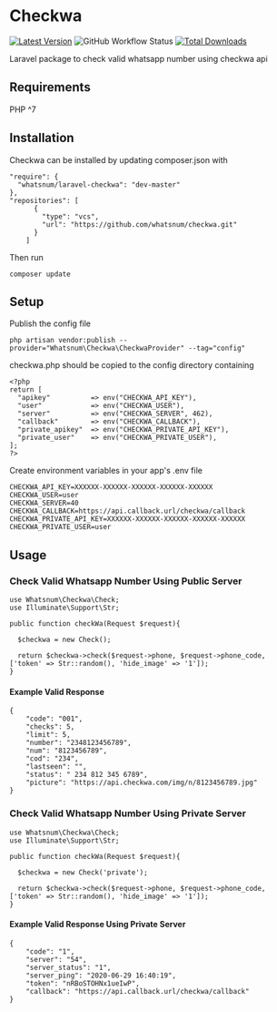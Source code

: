 # Checkwa
[![Latest Version](https://img.shields.io/github/release/whatsnum/checkwa.svg?style=flat-square)](https://github.com/whatsnum/checkwa/releases)
![GitHub Workflow Status](https://img.shields.io/github/workflow/status/whatsnum/checkwa/run-tests?label=tests)
[![Total Downloads](https://img.shields.io/packagist/dt/whatsnum/checkwa.svg?style=flat-square)](https://packagist.org/packages/whatsnum/checkwa)

Laravel package to check valid whatsapp number using checkwa api

## Requirements
PHP ^7

## Installation

Checkwa can be installed by updating composer.json with
```
"require": {
  "whatsnum/laravel-checkwa": "dev-master"
},
"repositories": [
      {
        "type": "vcs",
        "url": "https://github.com/whatsnum/checkwa.git"
      }
    ]
```
Then run

```
composer update
```

## Setup

Publish the config file
```
php artisan vendor:publish --provider="Whatsnum\Checkwa\CheckwaProvider" --tag="config"
```
checkwa.php should be copied to the config directory containing
```
<?php
return [
  "apikey"          => env("CHECKWA_API_KEY"),
  "user"            => env("CHECKWA_USER"),
  "server"          => env("CHECKWA_SERVER", 462),
  "callback"        => env("CHECKWA_CALLBACK"),
  "private_apikey"  => env("CHECKWA_PRIVATE_API_KEY"),
  "private_user"    => env("CHECKWA_PRIVATE_USER"),
];
?>
```
Create environment variables in your app's .env file

```
CHECKWA_API_KEY=XXXXXX-XXXXXX-XXXXXX-XXXXXX-XXXXXX
CHECKWA_USER=user
CHECKWA_SERVER=40
CHECKWA_CALLBACK=https://api.callback.url/checkwa/callback
CHECKWA_PRIVATE_API_KEY=XXXXXX-XXXXXX-XXXXXX-XXXXXX-XXXXXX
CHECKWA_PRIVATE_USER=user
```

## Usage

### Check Valid Whatsapp Number Using Public Server
```
use Whatsnum\Checkwa\Check;
use Illuminate\Support\Str;
```
```
public function checkWa(Request $request){

  $checkwa = new Check();

  return $checkwa->check($request->phone, $request->phone_code, ['token' => Str::random(), 'hide_image' => '1']);
}
```
#### Example Valid Response
```
{
    "code": "001",
    "checks": 5,
    "limit": 5,
    "number": "2348123456789",
    "num": "8123456789",
    "cod": "234",
    "lastseen": "",
    "status": " 234 812 345 6789",
    "picture": "https://api.checkwa.com/img/n/8123456789.jpg"
}
```

### Check Valid Whatsapp Number Using Private Server
```
use Whatsnum\Checkwa\Check;
use Illuminate\Support\Str;
```
```
public function checkWa(Request $request){

  $checkwa = new Check('private');

  return $checkwa->check($request->phone, $request->phone_code, ['token' => Str::random(), 'hide_image' => '1']);
}
```
#### Example Valid Response Using Private Server
```
{
    "code": "1",
    "server": "54",
    "server_status": "1",
    "server_ping": "2020-06-29 16:40:19",
    "token": "nRBoSTOHNx1ueIwP",
    "callback": "https://api.callback.url/checkwa/callback"
}
```
